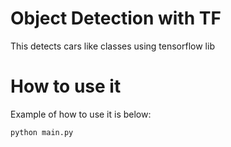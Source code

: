 # Object Detection with TF

This detects cars like classes using tensorflow lib

# How to use it
Example of how to use it is below:

```
python main.py
```


